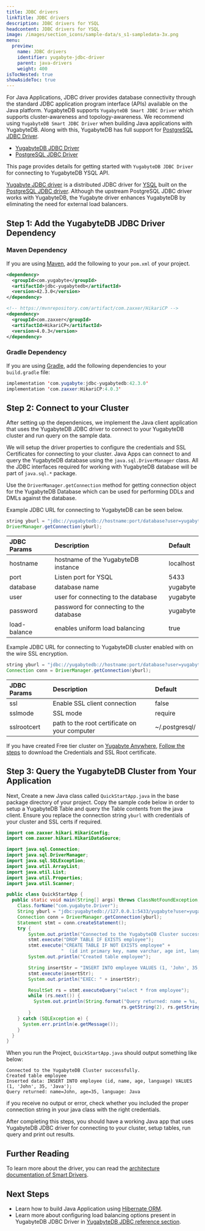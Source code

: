 ```yaml
---
title: JDBC drivers
linkTitle: JDBC drivers
description: JDBC drivers for YSQL
headcontent: JDBC drivers for YSQL
image: /images/section_icons/sample-data/s_s1-sampledata-3x.png
menu:
  preview:
    name: JDBC drivers
    identifier: yugabyte-jdbc-driver
    parent: java-drivers
    weight: 400
isTocNested: true
showAsideToc: true
---
```


For Java Applications, JDBC driver provides database connectivity through the standard JDBC application program interface (APIs) available on the Java platform. YugabyteDB supports `YugabyteDB Smart JDBC Driver` which supports cluster-awareness and topology-awareness. We recommend using `YugabyteDB Smart JDBC Driver` when building Java applications with YugabyteDB. Along with this, YugabyteDB has full support for [PostgreSQL JDBC Driver](https://jdbc.postgresql.org/).

<ul class="nav nav-tabs-alt nav-tabs-yb">

  <li >
    <a href="/preview/drivers-orms/java/yugabyte-jdbc/" class="nav-link active">
      <i class="icon-java-bold" aria-hidden="true"></i>
      YugabyteDB JDBC Driver
    </a>
  </li>

  <li >
    <a href="/preview/drivers-orms/java/postgres-jdbc/" class="nav-link">
      <i class="icon-postgres" aria-hidden="true"></i>
      PostgreSQL JDBC Driver
    </a>
  </li>

</ul>

This page provides details for getting started with `YugabyteDB JDBC Driver` for connecting to YugabyteDB YSQL API.

[Yugabyte JDBC driver](https://github.com/yugabyte/pgjdbc) is a distributed JDBC driver for [YSQL](/preview/api/ysql/) built on the [PostgreSQL JDBC driver](https://github.com/pgjdbc/pgjdbc).
Although the upstream PostgreSQL JDBC driver works with YugabyteDB, the Yugabyte driver enhances YugabyteDB by eliminating the need for external load balancers.

## Step 1: Add the YugabyteDB JDBC Driver Dependency

### Maven Dependency

If you are using [Maven](https://maven.apache.org/guides/development/guide-building-maven.html), add the following to your `pom.xml` of your project.

```xml
<dependency>
  <groupId>com.yugabyte</groupId>
  <artifactId>jdbc-yugabytedb</artifactId>
  <version>42.3.0</version>
</dependency>

<!-- https://mvnrepository.com/artifact/com.zaxxer/HikariCP -->
<dependency>
  <groupId>com.zaxxer</groupId>
  <artifactId>HikariCP</artifactId>
  <version>4.0.3</version>
</dependency>
```

### Gradle Dependency

If you are using [Gradle](https://docs.gradle.org/current/samples/sample_building_java_applications.html), add the following dependencies to your `build.gradle` file:

```java
implementation 'com.yugabyte:jdbc-yugabytedb:42.3.0'
implementation 'com.zaxxer:HikariCP:4.0.3'
```

## Step 2: Connect to your Cluster

After setting up the dependenices, we implement the Java client application that uses the YugabyteDB JDBC driver to connect to your YugabyteDB cluster and run query on the sample data.

We will setup the driver properties to configure the credentials and SSL Certificates for connecting to your cluster. Java Apps can connect to and query the YugabyteDB database using the `java.sql.DriverManager` class. All the JDBC interfaces required for working with YugabyteDB database will be part of `java.sql.*` package.

Use the `DriverManager.getConnection` method for getting connection object for the YugabyteDB Database which can be used for performing DDLs and DMLs against the database.

Example JDBC URL for connecting to YugabyteDB can be seen below.

```java
string yburl = "jdbc://yugabytedb://hostname:port/database?user=yugabyte&password=yugabyte&load-balance=true"
DriverManager.getConnection(yburl);
```

| JDBC Params | Description | Default |
| :---------- | :---------- | :------ |
| hostname  | hostname of the YugabyteDB instance | localhost
| port |  Listen port for YSQL | 5433
| database | database name | yugabyte
| user | user for connecting to the database | yugabyte
| password | password for connecting to the database | yugabyte
| load-balance | enables uniform load balancing | true

Example JDBC URL for connecting to YugabyteDB cluster enabled with on the wire SSL encryption.

```java
string yburl = "jdbc://yugabytedb://hostname:port/database?user=yugabyte&password=yugabyte&load-balance=true&ssl=true&sslmode=verify-full&sslrootcert=~/.postgresql/root.crt"
Connection conn = DriverManager.getConnection(yburl);
```

| JDBC Params | Description | Default |
| :---------- | :---------- | :------ |
| ssl  | Enable SSL client connection   | false
| sslmode | SSL mode  | require
| sslrootcert | path to the root certificate on your computer | ~/.postgresql/

If you have created Free tier cluster on [Yugabyte Anywhere](https://www.yugabyte.com/cloud/), [Follow the steps](/preview/yugabyte-cloud/cloud-connect/connect-applications/) to download the Credentials and SSL Root certificate.

## Step 3: Query the YugabyteDB Cluster from Your Application

Next, Create a new Java class called `QuickStartApp.java` in the base package directory of your project. Copy the sample code below in order to setup a YugabyteDB Table and query the Table contents from the java client. Ensure you replace the connection string `yburl` with credentials of your cluster and SSL certs if required.

```java
import com.zaxxer.hikari.HikariConfig;
import com.zaxxer.hikari.HikariDataSource;

import java.sql.Connection;
import java.sql.DriverManager;
import java.sql.SQLException;
import java.util.ArrayList;
import java.util.List;
import java.util.Properties;
import java.util.Scanner;

public class QuickStartApp {
  public static void main(String[] args) throws ClassNotFoundException, SQLException {
    Class.forName("com.yugabyte.Driver");
    String yburl = "jdbc:yugabytedb://127.0.0.1:5433/yugabyte?user=yugabyte&password=yugabyte&load-balance=true";
    Connection conn = DriverManager.getConnection(yburl);
    Statement stmt = conn.createStatement();
    try {
        System.out.println("Connected to the YugabyteDB Cluster successfully.");
        stmt.execute("DROP TABLE IF EXISTS employee");
        stmt.execute("CREATE TABLE IF NOT EXISTS employee" +
                    "  (id int primary key, name varchar, age int, language text)");
        System.out.println("Created table employee");

        String insertStr = "INSERT INTO employee VALUES (1, 'John', 35, 'Java')";
        stmt.execute(insertStr);
        System.out.println("EXEC: " + insertStr);

        ResultSet rs = stmt.executeQuery("select * from employee");
        while (rs.next()) {
          System.out.println(String.format("Query returned: name = %s, age = %s, language = %s",
                                          rs.getString(2), rs.getString(3), rs.getString(4)));
        }
    } catch (SQLException e) {
      System.err.println(e.getMessage());
    }
  }
}
```

When you run the Project, `QuickStartApp.java` should output something like below:

```text
Connected to the YugabyteDB Cluster successfully.
Created table employee
Inserted data: INSERT INTO employee (id, name, age, language) VALUES (1, 'John', 35, 'Java');
Query returned: name=John, age=35, language: Java
```

if you receive no output or error, check whether you included the proper connection string in your java class with the right credentials.

After completing this steps, you should have a working Java app that uses YugabyteDB JDBC driver for connecting to your cluster, setup tables, run query and print out results.

## Further Reading

To learn more about the driver, you can read the [architecture documentation of Smart Drivers](https://github.com/yugabyte/yugabyte-db/blob/master/architecture/design/smart-driver.md).

## Next Steps

- Learn how to build Java Application using [Hibernate ORM](../hibernate).
- Learn more about configuring load balancing options present in YugabyteDB JDBC Driver in [YugabyteDB JDBC reference section](/preview/reference/drivers/java/yugabyte-jdbc-reference/#load-balancing).
